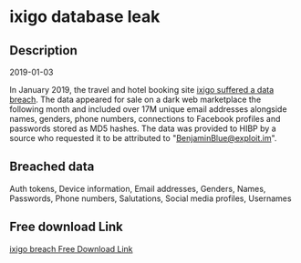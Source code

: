 # ixigo database leak

## Description

2019-01-03

In January 2019, the travel and hotel booking site <a href="https://techcrunch.com/2019/02/14/hacker-strikes-again/" target="_blank" rel="noopener">ixigo suffered a data breach</a>. The data appeared for sale on a dark web marketplace the following month and included over 17M unique email addresses alongside names, genders, phone numbers, connections to Facebook profiles and passwords stored as MD5 hashes. The data was provided to HIBP by a source who requested it to be attributed to &quot;BenjaminBlue@exploit.im&quot;.

## Breached data

Auth tokens, Device information, Email addresses, Genders, Names, Passwords, Phone numbers, Salutations, Social media profiles, Usernames

## Free download Link

[ixigo breach Free Download Link](https://tinyurl.com/2b2k277t)